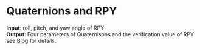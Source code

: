 # Quaternions and RPY
**Input**: roll, pitch, and yaw angle of RPY  
**Output**: Four parameters of Quaternisons and the verification value of RPY  
see [Blog](https://www.cnblogs.com/21207-iHome/p/6894128.html) for details.
